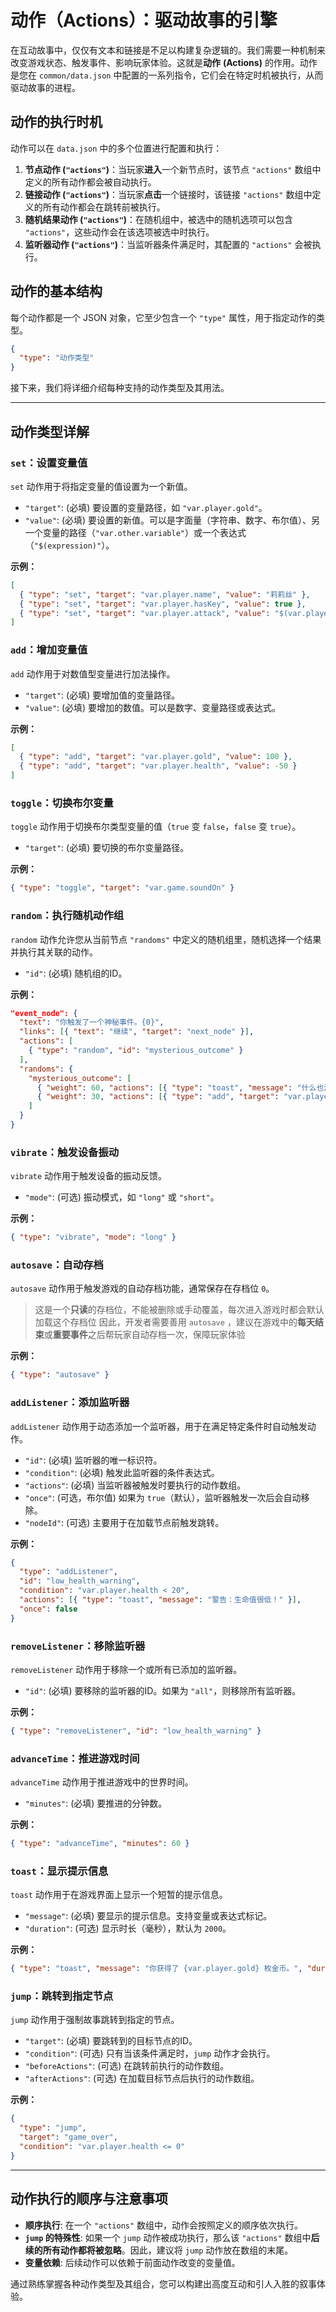 # 动作（Actions）：驱动故事的引擎

在互动故事中，仅仅有文本和链接是不足以构建复杂逻辑的。我们需要一种机制来改变游戏状态、触发事件、影响玩家体验。这就是**动作** **(Actions)** 的作用。动作是您在 `common/data.json` 中配置的一系列指令，它们会在特定时机被执行，从而驱动故事的进程。

## 动作的执行时机

动作可以在 `data.json` 中的多个位置进行配置和执行：

1.  **节点动作 (`"actions"`)**：当玩家**进入**一个新节点时，该节点 `"actions"` 数组中定义的所有动作都会被自动执行。
2.  **链接动作 (`"actions"`)**：当玩家**点击**一个链接时，该链接 `"actions"` 数组中定义的所有动作都会在跳转前被执行。
3.  **随机结果动作 (`"actions"`)**：在随机组中，被选中的随机选项可以包含 `"actions"`，这些动作会在该选项被选中时执行。
4.  **监听器动作 (`"actions"`)**：当监听器条件满足时，其配置的 `"actions"` 会被执行。

## 动作的基本结构

每个动作都是一个 JSON 对象，它至少包含一个 `"type"` 属性，用于指定动作的类型。

```json
{
  "type": "动作类型"
}
```

接下来，我们将详细介绍每种支持的动作类型及其用法。

---

## 动作类型详解

### `set`：设置变量值

`set` 动作用于将指定变量的值设置为一个新值。

*   `"target"`: (必填) 要设置的变量路径，如 `"var.player.gold"`。
*   `"value"`: (必填) 要设置的新值。可以是字面量（字符串、数字、布尔值）、另一个变量的路径（`"var.other.variable"`）或一个表达式（`"$(expression)"`）。

**示例：**
```json
[
  { "type": "set", "target": "var.player.name", "value": "莉莉丝" },
  { "type": "set", "target": "var.player.hasKey", "value": true },
  { "type": "set", "target": "var.player.attack", "value": "$(var.player.level * 5)" }
]
```

### `add`：增加变量值

`add` 动作用于对数值型变量进行加法操作。

*   `"target"`: (必填) 要增加值的变量路径。
*   `"value"`: (必填) 要增加的数值。可以是数字、变量路径或表达式。

**示例：**
```json
[
  { "type": "add", "target": "var.player.gold", "value": 100 },
  { "type": "add", "target": "var.player.health", "value": -50 }
]
```

### `toggle`：切换布尔变量

`toggle` 动作用于切换布尔类型变量的值（`true` 变 `false`，`false` 变 `true`）。

*   `"target"`: (必填) 要切换的布尔变量路径。

**示例：**
```json
{ "type": "toggle", "target": "var.game.soundOn" }
```

### `random`：执行随机动作组

`random` 动作允许您从当前节点 `"randoms"` 中定义的随机组里，随机选择一个结果并执行其关联的动作。

*   `"id"`: (必填) 随机组的ID。

**示例：**
```json
"event_node": {
  "text": "你触发了一个神秘事件。{0}",
  "links": [{ "text": "继续", "target": "next_node" }],
  "actions": [
    { "type": "random", "id": "mysterious_outcome" }
  ],
  "randoms": {
    "mysterious_outcome": [
      { "weight": 60, "actions": [{ "type": "toast", "message": "什么也没发生。" }] },
      { "weight": 30, "actions": [{ "type": "add", "target": "var.player.sanity", "value": -10 }] }
    ]
  }
}
```

### `vibrate`：触发设备振动

`vibrate` 动作用于触发设备的振动反馈。

*   `"mode"`: (可选) 振动模式，如 `"long"` 或 `"short"`。

**示例：**
```json
{ "type": "vibrate", "mode": "long" }
```

### `autosave`：自动存档

`autosave` 动作用于触发游戏的自动存档功能，通常保存在存档位 `0`。
>这是一个**只读**的存档位，不能被删除或手动覆盖，每次进入游戏时都会默认加载这个存档位
因此，开发者需要善用 `autosave` ，建议在游戏中的**每天结束**或**重要事件**之后帮玩家自动存档一次，保障玩家体验

**示例：**
```json
{ "type": "autosave" }
```

### `addListener`：添加监听器

`addListener` 动作用于动态添加一个监听器，用于在满足特定条件时自动触发动作。

*   `"id"`: (必填) 监听器的唯一标识符。
*   `"condition"`: (必填) 触发此监听器的条件表达式。
*   `"actions"`: (必填) 当监听器被触发时要执行的动作数组。
*   `"once"`: (可选，布尔值) 如果为 `true`（默认），监听器触发一次后会自动移除。
*   `"nodeId"`: (可选) 主要用于在加载节点前触发跳转。

**示例：**
```json
{ 
  "type": "addListener", 
  "id": "low_health_warning", 
  "condition": "var.player.health < 20", 
  "actions": [{ "type": "toast", "message": "警告：生命值很低！" }],
  "once": false
}
```

### `removeListener`：移除监听器

`removeListener` 动作用于移除一个或所有已添加的监听器。

*   `"id"`: (必填) 要移除的监听器的ID。如果为 `"all"`，则移除所有监听器。

**示例：**
```json
{ "type": "removeListener", "id": "low_health_warning" }
```

### `advanceTime`：推进游戏时间

`advanceTime` 动作用于推进游戏中的世界时间。

*   `"minutes"`: (必填) 要推进的分钟数。

**示例：**
```json
{ "type": "advanceTime", "minutes": 60 }
```

### `toast`：显示提示信息

`toast` 动作用于在游戏界面上显示一个短暂的提示信息。

*   `"message"`: (必填) 要显示的提示信息。支持变量或表达式标记。
*   `"duration"`: (可选) 显示时长（毫秒），默认为 `2000`。

**示例：**
```json
{ "type": "toast", "message": "你获得了 {var.player.gold} 枚金币。", "duration": 3000 }
```

### `jump`：跳转到指定节点

`jump` 动作用于强制故事跳转到指定的节点。

*   `"target"`: (必填) 要跳转到的目标节点的ID。
*   `"condition"`: (可选) 只有当该条件满足时，`jump` 动作才会执行。
*   `"beforeActions"`: (可选) 在跳转前执行的动作数组。
*   `"afterActions"`: (可选) 在加载目标节点后执行的动作数组。

**示例：**
```json
{ 
  "type": "jump", 
  "target": "game_over", 
  "condition": "var.player.health <= 0"
}
```

---

## 动作执行的顺序与注意事项

*   **顺序执行**: 在一个 `"actions"` 数组中，动作会按照定义的顺序依次执行。
*   **`jump` 的特殊性**: 如果一个 `jump` 动作被成功执行，那么该 `"actions"` 数组中**后续的所有动作都将被忽略**。因此，建议将 `jump` 动作放在数组的末尾。
*   **变量依赖**: 后续动作可以依赖于前面动作改变的变量值。

通过熟练掌握各种动作类型及其组合，您可以构建出高度互动和引人入胜的叙事体验。
